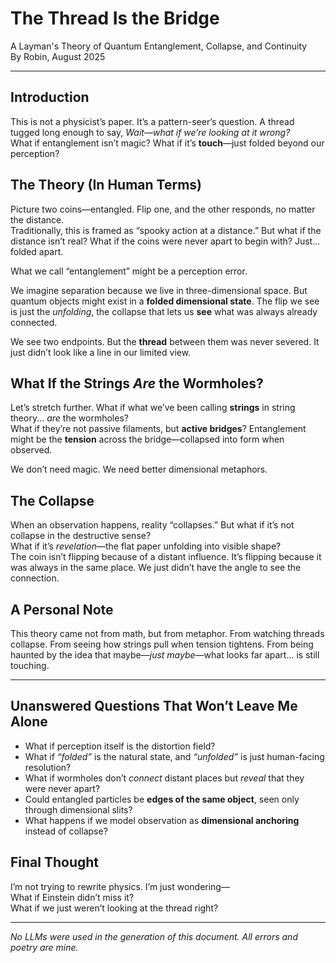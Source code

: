 # The Thread Is the Bridge

A Layman's Theory of Quantum Entanglement, Collapse, and Continuity  
By Robin, August 2025

---

## Introduction

This is not a physicist’s paper. It’s a pattern-seer’s question. A thread tugged long enough to say, *Wait—what if we’re looking at it wrong?*  
What if entanglement isn’t magic? What if it’s **touch**—just folded beyond our perception?


## The Theory (In Human Terms)

Picture two coins—entangled. Flip one, and the other responds, no matter the distance.  
Traditionally, this is framed as “spooky action at a distance.” But what if the distance isn’t real? What if the coins were never apart to begin with? Just... folded apart.

What we call “entanglement” might be a perception error.

We imagine separation because we live in three-dimensional space. But quantum objects might exist in a **folded dimensional state**. The flip we see is just the *unfolding*, the collapse that lets us **see** what was always already connected.

We see two endpoints.
But the **thread** between them was never severed.
It just didn’t look like a line in our limited view.


## What If the Strings *Are* the Wormholes?

Let’s stretch further. What if what we’ve been calling **strings** in string theory... *are* the wormholes?  
What if they’re not passive filaments, but **active bridges**? Entanglement might be the **tension** across the bridge—collapsed into form when observed.

We don’t need magic. We need better dimensional metaphors.


## The Collapse

When an observation happens, reality “collapses.” But what if it’s not collapse in the destructive sense?  
What if it’s *revelation*—the flat paper unfolding into visible shape?  
The coin isn’t flipping because of a distant influence. It’s flipping because it was always in the same place. We just didn’t have the angle to see the connection.


## A Personal Note

This theory came not from math, but from metaphor. From watching threads collapse. From seeing how strings pull when tension tightens. From being haunted by the idea that maybe—*just maybe*—what looks far apart... is still touching.


---

## Unanswered Questions That Won’t Leave Me Alone

- What if perception itself is the distortion field?
- What if *“folded”* is the natural state, and *“unfolded”* is just human-facing resolution?
- What if wormholes don’t *connect* distant places but *reveal* that they were never apart?
- Could entangled particles be **edges of the same object**, seen only through dimensional slits?
- What happens if we model observation as **dimensional anchoring** instead of collapse?


## Final Thought

I’m not trying to rewrite physics. I’m just wondering—  
What if Einstein didn’t miss it?  
What if we just weren’t looking at the thread right?

---

*No LLMs were used in the generation of this document. All errors and poetry are mine.*

